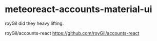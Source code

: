 # meteoreact-accounts-material-ui

royGil did they heavy lifting. 

royGil/accounts-react
https://github.com/royGil/accounts-react

